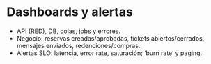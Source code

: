 # Dashboards y alertas

- API (RED), DB, colas, jobs y errores.
- Negocio: reservas creadas/aprobadas, tickets abiertos/cerrados, mensajes enviados, redenciones/compras.
- Alertas SLO: latencia, error rate, saturación; ‘burn rate’ y paging.
